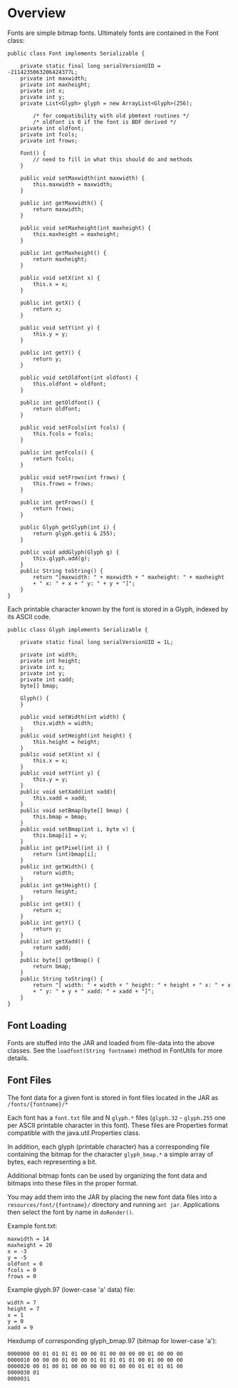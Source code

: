 # Overview #

Fonts are simple bitmap fonts.  Ultimately fonts are contained in the Font class:

```
public class Font implements Serializable {

	private static final long serialVersionUID = -2114235063206424377L;
	private	int maxwidth;
	private int maxheight;
	private int x;
	private int y;
	private List<Glyph> glyph = new ArrayList<Glyph>(256);
	
		/* for compatibility with old pbmtext routines */
		/* oldfont is 0 if the font is BDF derived */
	private int oldfont;
	private int fcols;
	private int frows;

	Font() {
		// need to fill in what this should do and methods
	}

	public void setMaxwidth(int maxwidth) {
		this.maxwidth = maxwidth;
	}

	public int getMaxwidth() {
		return maxwidth;
	}

	public void setMaxheight(int maxheight) {
		this.maxheight = maxheight;
	}

	public int getMaxheight() {
		return maxheight;
	}

	public void setX(int x) {
		this.x = x;
	}

	public int getX() {
		return x;
	}

	public void setY(int y) {
		this.y = y;
	}

	public int getY() {
		return y;
	}

	public void setOldfont(int oldfont) {
		this.oldfont = oldfont;
	}

	public int getOldfont() {
		return oldfont;
	}

	public void setFcols(int fcols) {
		this.fcols = fcols;
	}

	public int getFcols() {
		return fcols;
	}

	public void setFrows(int frows) {
		this.frows = frows;
	}

	public int getFrows() {
		return frows;
	}
	
	public Glyph getGlyph(int i) {
		return glyph.get(i & 255);
	}
	
	public void addGlyph(Glyph g) {
		this.glyph.add(g);
	}
	public String toString() {
		return "[maxwidth: " + maxwidth + " maxheight: " + maxheight 
		+ " x: " + x + " y: " + y + "]";
	}
}
```

Each printable character known by the font is stored in a Glyph, indexed by its ASCII code.

```
public class Glyph implements Serializable {

	private static final long serialVersionUID = 1L;

	private	int width; 
	private int height;
	private int x;
	private int y;
	private int xadd;
	byte[] bmap;

	Glyph() {
	}
	
	public void setWidth(int width) {
		this.width = width;
	}
	public void setHeight(int height) {
		this.height = height;
	}
	public void setX(int x) {
		this.x = x;
	}
	public void setY(int y) {
		this.y = y;
	}
	public void setXadd(int xadd){
		this.xadd = xadd;
	}
	public void setBmap(byte[] bmap) {
		this.bmap = bmap;
	}
	public void setBmap(int i, byte v) {
		this.bmap[i] = v;
	}
	public int getPixel(int i) {
		return (int)bmap[i];
	}
	public int getWidth() {
		return width;
	}
	public int getHeight() {
		return height;
	}
	public int getX() {
		return x;
	}
	public int getY() {
		return y;
	}
	public int getXadd() {
		return xadd;
	}
	public byte[] getBmap() {
		return bmap;
	}
	public String toString() {
		return "[ width: " + width + " height: " + height + " x: " + x
		+ " y: " + y + " xadd: " + xadd + "]";
	}
}
```

## Font Loading ##

Fonts are stuffed into the JAR and loaded from file-data into the above classes.  See the `loadfont(String fontname)` method in FontUtils for more details.

## Font Files ##

The font data for a given font is stored in font files located in the JAR as `/fonts/{fontname}/*`

Each font has a `font.txt` file and N `glyph.*` files (`glyph.32` - `glyph.255` one per ASCII printable character in this font).  These files are Properties format compatible with the java.util.Properties class.

In addition, each glyph (printable character) has a corresponding file containing the bitmap for the character `glyph_bmap.*` a simple array of bytes, each representing a bit.

Additional bitmap fonts can be used by organizing the font data and bitmaps into these files in the proper format.

You may add them into the JAR by placing the new font data files into a `resources/font/{fontname}/` directory and running `ant jar`. Applications then select the font by name in `doRender()`.

Example font.txt:
```
maxwidth = 14
maxheight = 20
x = -3
y = -5
oldfont = 0
fcols = 0
frows = 0
```

Example glyph.97 (lower-case 'a' data) file:
```
width = 7
height = 7
x = 1
y = 0
xadd = 9
```

Hexdump of corresponding glyph\_bmap.97 (bitmap for lower-case 'a'):
```
0000000 00 01 01 01 01 00 00 01 00 00 00 00 01 00 00 00
0000010 00 00 00 01 00 00 01 01 01 01 01 00 01 00 00 00
0000020 00 01 00 01 00 00 00 00 01 00 00 01 01 01 01 00
0000030 01                                             
0000031
```